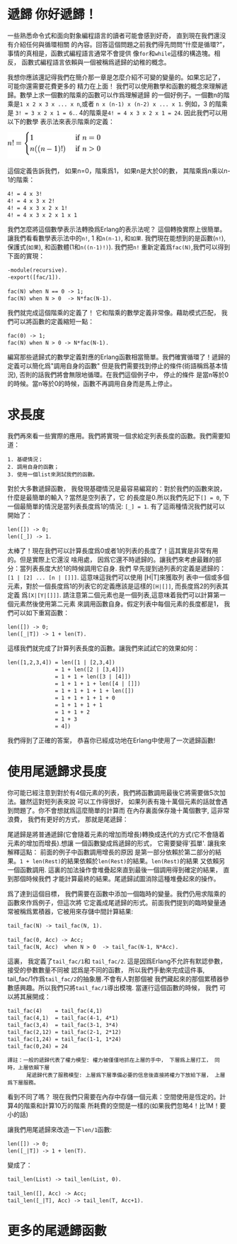 遞歸
你好遞歸！
=========

一些熟悉命令式和面向對象編程語言的讀者可能會感到好奇， 直到現在我們還沒有介紹任何與循環相關
的內容。回答這個問題之前我們得先問問“什麼是循環?”， 事情的真相是，函數式編程語言通常不會提供
像`for`和`while`這樣的構造塊。相反， 函數式編程語言依賴與一個被稱爲遞歸的幼稚的概念。

我想你應該還記得我們在簡介那一章是怎麼介紹不可變的變量的。如果忘記了， 可能你還需要花費更多的
精力在上面！ 我們可以使用數學和函數的概念來理解遞歸。數學上求一個數的階乘的函數可以作爲理解遞歸
的一個好例子。一個數n的階乘是`1 x 2 x 3 x ... x n`,或者 `n x (n-1) x (n-2) x ... x 1`. 例如，3
的階乘是 `3! = 3 x 2 x 1 = 6.`. 4的階乘是`4! = 4 x 3 x 2 x 1 = 24`. 因此我們可以用以下的數學
表示法來表示階乘的定義：

![](pictures/fac.png)

這個定義告訴我們， 如果n=0，階乘爲1， 如果n是大於0的數， 其階乘爲n乘以n-1的階乘：
```
4! = 4 x 3!
4! = 4 x 3 x 2!
4! = 4 x 3 x 2 x 1!
4! = 4 x 3 x 2 x 1 x 1
```
我們怎麼將這個數學表示法轉換爲Erlang的表示法呢？ 這個轉換實際上很簡單。讓我們看看數學表示法中的`n!`, 1
和`n(n-1)`, 和`如果`. 我們現在能想到的是函數(`n!`),保護式(`如果`), 和函數體(1和`n((n-1)!)`). 我們把`n!`
重新定義爲`fac(N)`,我們可以得到下面的實現：
```
-module(recursive).
-export([fac/1]).
 
fac(N) when N == 0 -> 1;
fac(N) when N > 0  -> N*fac(N-1).
```

我們就完成這個階乘的定義了！ 它和階乘的數學定義非常像。藉助模式匹配， 我們可以將函數的定義縮短一點：
```
fac(0) -> 1;
fac(N) when N > 0 -> N*fac(N-1).
```
編寫那些遞歸式的數學定義對應的Erlang函數相當簡單。我們確實循環了！遞歸的定義可以簡化爲"調用自身的函數"
但是我們需要找到停止的條件(術語稱爲基本情況), 否則的話我們將會無限地循環。在我們這個例子中， 停止的條件
是當n等於0的時候。當n等於0的時候，函數不再調用自身而是馬上停止。

求長度
=====

我們再來看一些實際的應用。我們將實現一個求給定列表長度的函數。我們需要知道：

    1. 基礎情況；
    2. 調用自身的函數；
    3. 使用一個list來測試我們的函數。

對於大多數遞歸函數， 我發現基礎情況是最容易編寫的：對於我們的函數來說， 什麼是最簡單的輸入？當然是空列表了，它
的長度是0.所以我們先記下`[] = 0`, 下一個最簡單的情況是當列表長度爲1的情況: `[_] = 1`. 有了這兩種情況我們就可以開始了：

```
len([]) -> 0;
len([_]) -> 1.
```

太棒了！現在我們可以計算長度爲0或者1的列表的長度了！這其實是非常有用的。但是實際上它還沒
啥用處， 因爲它還不時遞歸的。讓我們來考慮最難的部分：當列表長度大於1的時候調用它自身. 我們
早先提到過列表的定義是遞歸的：`[1 | [2] ... [n | []]]`. 這意味這我們可以使用 [H|T]來獲取列
表中一個或多個元素，對於一個長度爲1的列表它的定義應該是這樣的`[H|[]]`, 而長度爲2的列表其定義
爲`[X|[Y|[]]]`. 請注意第二個元素也是一個列表,這意味着我們可以計算第一個元素然後使用第二元素
來調用函數自身。假定列表中每個元素的長度都是1， 我們可以如下重寫函數：

```
len([]) -> 0;
len([_|T]) -> 1 + len(T).
```
這樣我們就完成了計算列表長度的函數。讓我們來試試它的效果如何：
```
len([1,2,3,4]) = len([1 | [2,3,4])
               = 1 + len([2 | [3,4]])
               = 1 + 1 + len([3 | [4]])
               = 1 + 1 + 1 + len([4 | []])
               = 1 + 1 + 1 + 1 + len([])
               = 1 + 1 + 1 + 1 + 0
               = 1 + 1 + 1 + 1
               = 1 + 1 + 2
               = 1 + 3 
               = 4])
```

我們得到了正確的答案， 恭喜你已經成功地在Erlang中使用了一次遞歸函數!


使用尾遞歸求長度
===============
你可能已經注意到對於有4個元素的列表，我們將函數調用最後它將需要做5次加法。雖然這對短列表來說
可以工作得很好， 如果列表有幾十萬個元素的話就會遇到問題了。你不會想就爲這麼簡單的計算而
在內存裏面保存幾十萬個數字, 這非常浪費， 我們有更好的方式， 那就是尾遞歸：

尾遞歸是將普通遞歸(它會隨着元素的增加而增長)轉換成迭代的方式(它不會隨着元素的增加而增長).想讓
一個函數變成爲遞歸的形式， 它需要變得'孤單'. 讓我來解釋這點： 前面的例子中函數調用增長的原因
是第一部分依賴於第二部分的結果。`1 + len(Rest)`的結果依賴於`len(Rest)`的結果。`len(Rest)`的結果
又依賴另一個函數調用. 這裏的加法操作會堆疊起來直到最後一個調用得到確定的結果， 直到那個時候我們
才能計算最終的結果。尾遞歸試圖消除這種堆疊起來的操作。

爲了達到這個目標， 我們需要在函數中添加一個臨時的變量。我們仍用求階乘的函數來作爲例子，但這次將
它定義成尾遞歸的形式。前面我們提到的臨時變量通常被稱爲累積器，它被用來存儲中間計算結果:

```
tail_fac(N) -> tail_fac(N, 1).

tail_fac(0, Acc) -> Acc;
tail_fac(N, Acc)  when N > 0  -> tail_fac(N-1, N*Acc).
```
這裏， 我定義了`tail_fac/1`和 `tail_fac/2`. 這是因爲Erlang不允許有默認參數，接受的參數數量不同被
認爲是不同的函數， 所以我們手動來完成這件事, tail_fac/1作爲`tail_fac/2`的抽象層.不會有人對那個被
我們藏起來的那個累積器參數感興趣。所以我們只將`tail_fac/1`導出模塊. 當運行這個函數的時候， 我們
可以將其展開成：

```
tail_fac(4)    = tail_fac(4,1)
tail_fac(4,1)  = tail_fac(4-1, 4*1)
tail_fac(3,4)  = tail_fac(3-1, 3*4)
tail_fac(2,12) = tail_fac(2-1, 2*12)
tail_fac(1,24) = tail_fac(1-1, 1*24)
tail_fac(0,24) = 24
```
```
譯註：一般的遞歸代表了權力模型: 權力被僅僅地抓在上層的手中， 下層爲上層打工， 同時，上層依賴下層
      尾遞歸代表了服務模型: 上層爲下層準備必要的信息後直接將權力下放給下層， 上層爲下層服務。 
```

看到不同了嗎？ 現在我們只需要在內存中存儲一個元素：空間使用是恆定的。計算4的階乘和計算10万的階乘
所耗費的空間是一樣的(如果我們忽略4！比1M！要小的話)

讓我們用尾遞歸來改造一下`len/1`函數:

```
len([]) -> 0;
len([_|T]) -> 1 + len(T).
```
變成了：
```
tail_len(List) -> tail_len(List, 0).

tail_len([], Acc) -> Acc;
tail_len([_|T], Acc) -> tail_len(T, Acc+1).
```
更多的尾遞歸函數
================


